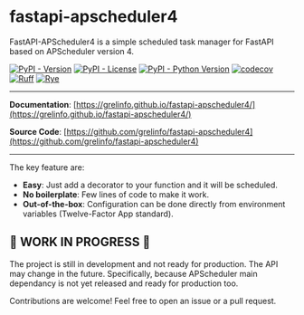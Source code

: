 # fastapi-apscheduler4

FastAPI-APScheduler4 is a simple scheduled task manager for FastAPI based on APScheduler version 4.

[![PyPI - Version](https://img.shields.io/pypi/v/fastapi-apscheduler4)](https://pypi.org/project/fastapi-apscheduler4/)
[![PyPI - License](https://img.shields.io/pypi/l/fastapi-apscheduler4)](https://pypi.org/project/fastapi-apscheduler4/)
[![PyPI - Python Version](https://img.shields.io/pypi/pyversions/fastapi-apscheduler4)](https://pypi.org/project/fastapi-apscheduler4/)
[![codecov](https://codecov.io/gh/grelinfo/fastapi-apscheduler4/branch/main/graph/badge.svg?token=UFQATSECSO)](https://codecov.io/gh/grelinfo/fastapi-apscheduler4)
[![Ruff](https://img.shields.io/endpoint?url=https://raw.githubusercontent.com/astral-sh/ruff/main/assets/badge/v2.json)](https://github.com/astral-sh/ruff)
[![Rye](https://img.shields.io/endpoint?url=https://raw.githubusercontent.com/astral-sh/rye/main/artwork/badge.json)](https://rye.astral.sh)

---

**Documentation**: [https://grelinfo.github.io/fastapi-apscheduler4/](https://grelinfo.github.io/fastapi-apscheduler4/)

**Source Code**: [https://github.com/grelinfo/fastapi-apscheduler4](https://github.com/grelinfo/fastapi-apscheduler4)

---

The key feature are:

* **Easy**: Just add a decorator to your function and it will be scheduled.
* **No boilerplate**: Few lines of code to make it work.
* **Out-of-the-box**: Configuration can be done directly from environment variables (Twelve-Factor App standard).

## 🚧 WORK IN PROGRESS 🚧

The project is still in development and not ready for production. The API may change in the future.
Specifically, because APScheduler main dependancy is not yet released and ready for production too.

Contributions are welcome! Feel free to open an issue or a pull request.
